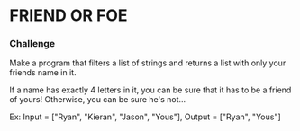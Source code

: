 # FRIEND OR FOE

### Challenge

Make a program that filters a list of strings and returns a list with only your friends name in it.

If a name has exactly 4 letters in it, you can be sure that it has to be a friend of yours! 
Otherwise, you can be sure he's not...

Ex: Input = ["Ryan", "Kieran", "Jason", "Yous"], Output = ["Ryan", "Yous"]